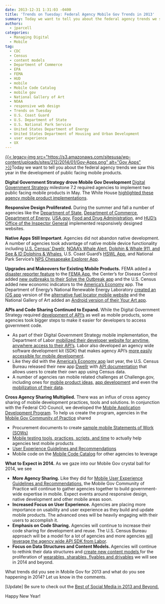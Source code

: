 ```yaml
---
date: 2013-12-31 1:31:03 -0400
title: 'Trends on Tuesday: Federal Agency Mobile Gov Trends in 2013'
summary: Today we want to tell you about the federal agency trends we saw this year in the development of public facing mobile products. Digital Government Strategy drove Mobile Gov Development Digital Government Strategy milestone 7.2 required agencies to implement two public facing mobile products in May. The White House highlighted
authors:
  - jparcell
categories:
  - Managing Digital
  - Mobile
tag:
  - CDC
  - Census
  - content models
  - Department of Commerce
  - EPA
  - FEMA
  - HUD
  - mobile
  - Mobile Code Catalog
  - mobile gov
  - National Gallery of Art
  - NOAA
  - responsive web design
  - Trends on Tuesday
  - U.S. Coast Guard
  - U.S. Department of State
  - U.S. National Park Service
  - United States Department of Energy
  - United States Department of Housing and Urban Development
  - user experience
  - UX
---
```


[{{< legacy-img src="https://s3.amazonaws.com/sitesusa/wp-content/uploads/sites/212/2014/01/Gov-Apps.png" alt="Gov Apps" >}}](https://s3.amazonaws.com/sitesusa/wp-content/uploads/sites/212/2014/01/Gov-Apps.png)Today we want to tell you about the federal agency trends we saw this year in the development of public facing mobile products.

**Digital Government Strategy drove Mobile Gov Development** [Digital Government Strategy](http://www.whitehouse.gov/sites/default/files/omb/egov/digital-government/digital-government.html#milestone-6-2) milestone 7.2 required agencies to implement two public facing mobile products in May. The White House [highlighted these agency mobile product implementations](http://www.whitehouse.gov/digitalgov/mobile).

**Responsive Design Proliferated.** During the summer and fall a number of agencies like the [Department of State](http://apps.usa.gov/state-department-mobile.shtml "State Department Mobile Site Goes Responsive"), [Department of Commerce](https://www.WHATEVER/2013/10/30/redesigning-commerce-gov-2/ "Redesigning Commerce.gov"), [Department of Energy](https://www.WHATEVER/2014/01/09/energy-gov-goes-responsive/ "Energy.gov goes Responsive"), [USA.gov](https://www.WHATEVER/2013/08/20/embracing-responsive-design-2/ "Embracing Responsive Design"), [Food and Drug Administration](https://www.WHATEVER/2013/12/12/fda-gov-goes-responsive/ "FDA.gov Goes Responsive"), and [HUD&#8217;s Office of the Inspector General](https://www.WHATEVER/2013/10/17/mobile-products-from-hud/ "Mobile Products from HUD") implemented responsively designed websites.

**Native Apps Still Important**. Agencies did not abandon native development. A number of agencies took advantage of native mobile device functionality including [U.S. Census&#8217; Dwellr](https://www.WHATEVER/2013/12/05/u-s-census-bureau-dwellr-app/ "U.S. Census Bureau Dwellr App"), [NOAA&#8217;s Whale Alert](https://www.WHATEVER/2013/07/25/noaas-whale-alert-ship-strike-reduction-for-right-whales-app/ "NOAA’s Whale Alert – Ship Strike Reduction for Right Whales App"), [Dolphin & Whale 911, and See & ID Dolphins & Whales](https://www.WHATEVER/2013/10/24/dolphin-and-whale-apps-from-noaa-fisheries/ "Dolphin and Whale Apps from NOAA Fisheries"), U.S. Coast Guard&#8217;s [HSWL App](https://www.WHATEVER/2013/11/21/coast-guard-hswl-app/ "Coast Guard HSWL App"), and National Park Service&#8217;s [NPS Chesapeake Explorer App](https://www.WHATEVER/2013/06/20/nps-chesapeake-explorer-app/ "NPS Chesapeake Explorer App").

**Upgrades and Makeovers for Existing Mobile Products.** FEMA added a [disaster reporter feature](http://www.fema.gov/disaster-reporter) to the [FEMA App,](http://www.fema.gov/smartphone-app) the Center&#8217;s for Disease Control added [new outbreaks to their Solve the Outbreak app](https://www.WHATEVER/2013/10/31/new-outbreaks-but-no-zombies-on-cdcs-solve-the-outbreak/ "New Outbreaks (but No Zombies) on CDC’s Solve the Outbreak") and the U.S. Census added new economic indicators to the [America&#8217;s Economy](http://apps.usa.gov/americas-economy.shtml) app. The Department of Energy&#8217;s National Renewable Energy Laboratory [created an iOS app](http://apps.usa.gov/alternative-fueling-stationp-locator.shtml) version of the [alternative fuel locator mobile website](http://apps.usa.gov/alternative-fuel-locator.shtml) and the National Gallery of Art added an [Android version of their Your Art app](https://www.WHATEVER/2013/12/26/your-art-now-on-android/ "Your Art App Now on Android").

**APIs and Code Sharing Continued to Expand.** While the Digital Government Strategy required [development of API&#8217;s](http://www.data.gov/developers/page/developer-resources) as well as mobile products, some agencies took bigger steps to make it easier for developers to access government code.

<ul class="how_to_mobile_list">
  <li>
    As part of their Digital Government Strategy mobile implementation, the Department of Labor <a href="http://www.dol.gov/digital-strategy/DigitalGovernance7-2.htm">mobilized their developer website for anytime, anywhere access to their API&#8217;s</a>. Labor also developed an agency wide software development kit (SDK) that makes agency API&#8217;s <a href="https://github.com/USDepartmentofLabor/Android_DOLDataSDK/wiki">more easily accessible for mobile development</a>.
  </li>
  <li>
    Like they did with the <a title="U.S. Census America’s Economy App" href="http://apps.usa.gov/americas-economy.shtml">America&#8217;s Economy app</a> last year, the U.S. Census Bureau released their new app <a title="U.S. Census Bureau Dwellr App" href="https://www.WHATEVER/2013/12/05/u-s-census-bureau-dwellr-app/">Dwellr</a> with <a href="http://www.census.gov/developers/">API documentation</a> that allows users to create their own app using Census data.
  </li>
  <li>
    A number of agencies ran mobile related challenges at Challenge.gov, including ones for <a href="http://mymoneyappup.challengepost.com/">mobile product ideas,</a> <a href="http://combatfeedinghack.challengepost.com/">app development</a> and even the <a href="http://www.health2con.com/devchallenge/mobilizing-data-for-pressure-ulcer-prevention-challenge/">mobilization of their data</a>.
  </li>
</ul>

**Cross Agency Sharing Multiplied.** There was an influx of cross agency sharing of mobile development practices, tools and solutions. In conjunction with the Federal CIO Council, we developed the [Mobile Application Development Program](https://www.WHATEVER/resources/mobile-application-development-program/ "Mobile Application Development Program"). To help us create the program, agencies in the [Mobile Gov Community of Practice](https://www.WHATEVER/communities/mobile/ "Mobile") shared

<ul class="how_to_mobile_list">
  <li>
    Procurement documents to create <a title="Mobile SOW and Developer Qualifications" href="https://www.WHATEVER/resources/mobile-sow-and-developer-qualifications/">sample mobile Statements of Work (SOWs)</a>
  </li>
  <li>
    <a title="Mobile Product Testing Guidelines and Resources" href="https://www.WHATEVER/2013/08/22/mobile-product-testing-guidelines/">Mobile testing tools, practices, scripts, and time</a> to actually help agencies test mobile products
  </li>
  <li>
    <a title="Mobile User Experience Guidelines and Recommendations" href="https://www.WHATEVER/resources/mobile-user-experience-guidelines-and-recommendations/">User Experience Guidelines and Recommendations</a>
  </li>
  <li>
    Mobile code on the <a title="Federal Mobile Code Sharing Catalog Is Here" href="https://www.WHATEVER/2013/05/13/federal-mobile-code-sharing-catalog-is-here/">Mobile Code Catalog</a> for other agencies to leverage
  </li>
</ul>

**What to Expect in 2014.** As we gaze into our Mobile Gov crystal ball for 2014, we see

<ul class="how_to_mobile_list">
  <li>
    <strong>More Agency Sharing.</strong> Like they did for <a title="Mobile User Experience Guidelines and Recommendations" href="https://www.WHATEVER/resources/mobile-user-experience-guidelines-and-recommendations/">Mobile User Experience Guidelines and Recommendations</a>, the Mobile Gov Community of Practice will continue to gather agencies together to build government-wide expertise in mobile. Expect events around responsive design, native development and other mobile areas soon.
  </li>
  <li>
    <b>Increased Focus on User Experience.</b> Agencies are placing more importance on usability and user experience as they build and update mobile products. The advanced ones will be heavily engaging with their users to accomplish it.
  </li>
  <li>
    <b>Emphasis on Code Sharing.</b> Agencies will continue to increase their code sharing for development and reuse. The U.S. Census Bureau approach will be a model for a lot of agencies and more agencies <a href="https://github.com/USDepartmentofLabor/Android_DOLDataSDK/wiki">will leverage the agency wide API SDK from Labor</a>.
  </li>
  <li>
    <b>Focus on Data Structures and Content Models. </b>Agencies will continue to rethink their data structures and <a title="Always Future Ready: The Benefits of Open Content Models and Structured Data Webinar" href="https://www.WHATEVER/2013/10/28/always-future-ready-the-benefits-of-open-content-models-and-structured-data-webinar/">create new content models </a>for the proliferation of <a title="Mary Meeker’s Internet Trends Report" href="https://www.WHATEVER/2013/06/05/mary-meekers-internet-trends-report-2/">wearables, sharables, flyables and drivables</a> we will see in 2014 and beyond.
  </li>
</ul>

What trends did you see in Mobile Gov for 2013 and what do you see happening in 2014? Let us know in the comments.

[Update] Be sure to check out the <a title="Advancing Forward: Best of Social Media in 2013 and Beyond" href="https://www.WHATEVER/2014/01/10/advancing-forward-best-of-social-media-in-2013-and-beyond/" rel="bookmark">Best of Social Media in 2013 and Beyond.</a>

Happy New Year!